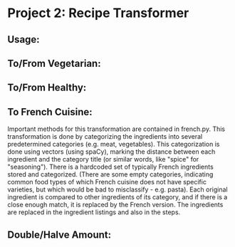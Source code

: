 # Project 2: Recipe Transformer

## Usage: 

## To/From Vegetarian: 

## To/From Healthy: 

## To French Cuisine: 
Important methods for this transformation are contained in french.py. This transformation is done by categorizing the ingredients into several predetermined categories (e.g. meat, vegetables). This categorization is done using vectors (using spaCy), marking the distance between each ingredient and the category title (or similar words, like "spice" for "seasoning"). There is a hardcoded set of typically French ingredients stored and categorized. (There are some empty categories, indicating common food types of which French cuisine does not have specific varieties, but which would be bad to misclassify - e.g. pasta). Each original ingredient is compared to other ingredients of its category, and if there is a close enough match, it is replaced by the French version. The ingredients are replaced in the ingredient listings and also in the steps. 

## Double/Halve Amount:
